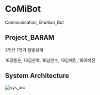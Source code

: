 # CoMiBot
Communication_Emotion_Bot


## Project_BARAM

3학년 1학기 참빛설계

16강동운, 16김찬혁, 16남인수, 18김예린, 18이혜진



## System Architecture

![sys_arc](https://user-images.githubusercontent.com/52673977/73717132-40538480-475c-11ea-8513-fb641a1aa128.png)
